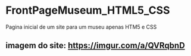 # FrontPageMuseum_HTML5_CSS
Pagina inicial de um site para um museu apenas HTM5 e CSS
## imagem do site: https://imgur.com/a/QVRqbnD
